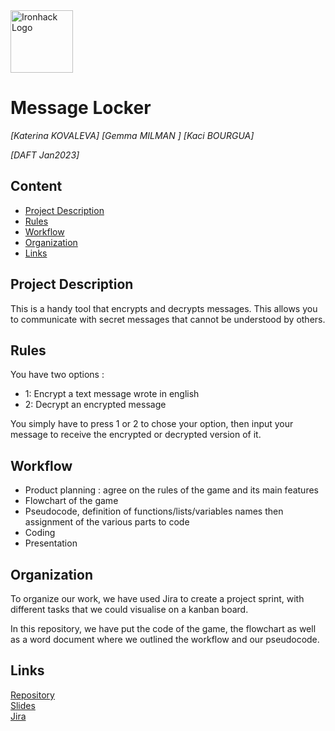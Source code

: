 <img src="https://bit.ly/2VnXWr2" alt="Ironhack Logo" width="100"/>

# Message Locker
*[Katerina KOVALEVA]*
*[Gemma MILMAN ]*
*[Kaci BOURGUA]*

*[DAFT Jan2023]*

## Content
- [Project Description](#project-description)
- [Rules](#rules)
- [Workflow](#workflow)
- [Organization](#organization)
- [Links](#links)

## Project Description
This is a handy tool that encrypts and decrypts messages. This allows you to communicate with secret messages that cannot be understood by others. 

## Rules
You have two options :
- 1: Encrypt a text message wrote in english
- 2: Decrypt an encrypted message

You simply have to press 1 or 2 to chose your option, then input your message to receive the encrypted or decrypted version of it. 

## Workflow
- Product planning : agree on the rules of the game and its main features 
- Flowchart of the game
- Pseudocode, definition of functions/lists/variables names then assignment of the various parts to code 
- Coding
- Presentation

## Organization
To organize our work, we have used Jira to create a project sprint, with different tasks that we could visualise on a kanban board. 

In this repository, we have put the code of the game, the flowchart as well as a word document where we outlined the workflow and our pseudocode. 

## Links

[Repository](https://github.com/Kaci213/Project_01.git)  
[Slides](https://slides.com/)  
[Jira](https://kaci213.atlassian.net/jira/software/projects/KGK/boards/1)  
